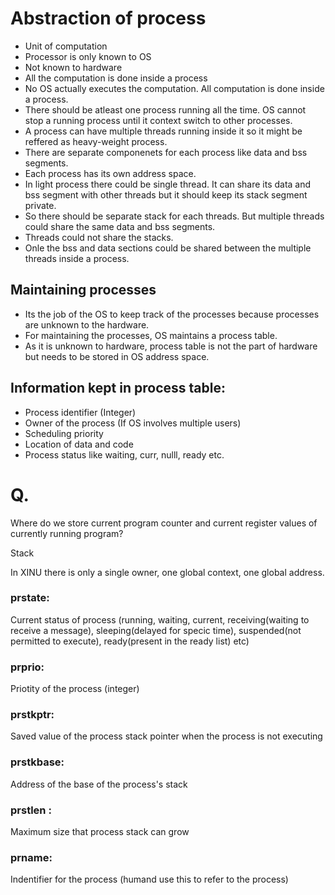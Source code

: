 # Abstraction of process
- Unit of computation
- Processor is only known to OS
- Not known to hardware
- All the computation is done inside a process
- No OS actually executes the computation. All computation is done inside a process.
- There should be atleast one process running all the time. OS cannot stop a running process until it context switch to 
  other processes.
- A process can have multiple threads running inside it so it might be reffered as heavy-weight process. 
- There are separate componenets for each process like data and bss segments.
- Each process has its own address space. 
- In light process there could be single thread. It can share its data and bss segment with other threads but it should keep its 
  stack segment private.
- So there should be separate stack for each threads. But multiple threads could share the same data and bss segments.
- Threads could not share the stacks.
- Onle the bss and data sections could be shared between the multiple threads inside a process.

## Maintaining processes
- Its the job of the OS to keep track of the processes because processes are unknown to the hardware.
- For maintaining the processes, OS maintains a process table.
- As it is unknown to hardware, process table is not the part of hardware but needs to be stored in OS address space.

## Information kept in process table:
- Process identifier (Integer)
- Owner of the process (If OS involves multiple users)
- Scheduling priority
- Location of data and code
- Process status like waiting, curr, nulll, ready etc.

# Q.
Where do we store current program counter and current register values of currently running program?

Stack

In XINU there is only a single owner, one global context, one global address.

### prstate: 
Current status of process (running, waiting, current, receiving(waiting to receive a message), sleeping(delayed for specic
time), suspended(not permitted to execute), ready(present in the ready list) etc)
### prprio: 
Priotity of the process (integer)
### prstkptr: 
Saved value of the process stack pointer when the process is not executing
### prstkbase: 
Address of the base of the process's stack
### prstlen :
Maximum size that process stack can grow
### prname: 
Indentifier for the process (humand use this to refer to the process)
